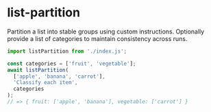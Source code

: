 # list-partition

Partition a list into stable groups using custom instructions. Optionally
provide a list of categories to maintain consistency across runs.

```javascript
import listPartition from './index.js';

const categories = ['fruit', 'vegetable'];
await listPartition(
  ['apple', 'banana', 'carrot'],
  'Classify each item',
  categories
);
// => { fruit: ['apple', 'banana'], vegetable: ['carrot'] }
```
